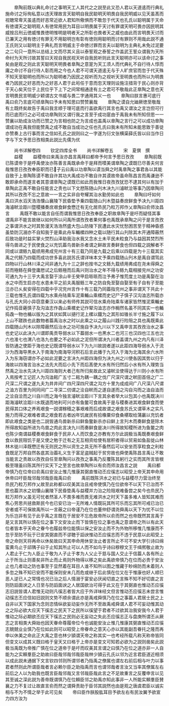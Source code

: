 <!-- { "loadSidebar": true } -->
　　臯陶前既以典礼命讨之事明天工人其代之之説至此又恐人君以天道逺而行典礼施命讨之际徇私意以违天理故言天聪明自我民聪明天明畏自我民明威以见天虽髙而视聴常卑天虽逺而好恶常近欲人君知所儆惧而不敢忽于代天也孔氏以聪明属于天命有徳谓天之聪明观人有徳常用民为耳目以明畏属于天讨有罪谓天明可畏亦因民明其威按吕刑云徳威惟畏徳明惟明是明者天之所彰也畏者天之威也由此而言明畏天讨而已兼天之用有徳讨有罪无不用聪明岂有彰有徳则用聪明而讨有罪则不用哉此説不通王氏则又以聪明主于典礼而言明威主于命徳讨罪而言夫以聪明为主典礼未免过泥要之二句只一意所以总结上文而尽其义且以泰誓观之泰誓之作盖武王誓众谓我为天所命纣为天所讨故其誓曰天视自我民视天听自我民听则此言天聪明亦可以该命讨之事矣由是观之则此言天聪明天明畏者臯陶之意寔为天工须人而代典礼不自行待人惇而庸之命讨不自行待人彰而用之今也人君不可谓天道逺无与于人旷庶官而忽于代天殊不知天至聪明也而所以为聪明者乃因民之视听而为之视听天至明畏也而所以为明畏者乃因民之好恶而为之好恶人君于此茍任于意而忽天理则设施注措背于民心则亦背于天心矣天位于上民位乎下上下之间常相通逹有土之君可不敬哉此正臯陶之意也天言明畏民言明威少颖谓古文书威与畏二字通用其义一也
　　臯陶曰朕言惠可底行禹曰俞乃言底可绩臯陶曰予未有知思曰赞赞襄哉
　　臯陶之谟自允廸厥徳至敬哉有土既终矣故告于禹曰我言顺于理可底而行盖欲禹行其言也禹又谓汝之言岂但可行而已底而行之必可成功臯陶则又谓行我之言至于成功寔由于禹我未有所知但思一一赞襄以助成汝功而已赞之为言相也防之为言成也盖禹以臯陶之言行之可以成功臯陶谓成功在禹我但能赞禹之成不敢自当成功之任也孔氏曰我未有所知未能思致于善徒亦赞奏上古行事而言之信如孔氏之説则曰之一字遂为衍文张横渠薛氏皆以曰当作日字与下文予思日孜相类此説比先儒为优











　　尚书详解卷四
　　钦定四库全书
　　尚书详解卷五
　　宋　夏僎　撰
　　益稷
　　益稷帝曰来禹汝亦昌言禹拜曰都帝予何言予思日孜孜
　　臯陶前既已陈谟帝于是呼禹使汝亦陈善言禹既承命于是拜而嗼美谓臯陶之谟既巳尽善夫何言哉惟思日孜孜奉臣职而已子云曰禹以功臯陶以谟当舜之时禹臯陶之事君各以其能自致于上臯陶陈谟不敢自许其功大禹成功不敢自许其谟故帝虽命陈昌言而禹谦逊不敢即承命而遂言者其意谓臯陶之谟既已如此而我惟日夜孜孜犹恐不逮其何以有加于臯陶此正禹不敢自任能言之责也以下文厯陈随山刋木决九川濬畎浍等事乃因臯陶问其所以孜孜不忘之意故一一言之实非自夸耀其治水勤劳如此也
　　臯陶曰吁如何禹曰洪水滔天浩浩懐山襄陵下民昏垫予乗四载随山刋木暨益奏庻鲜食予决九川距四海濬畎浍距川暨稷播奏庻艰食鲜食懋迁有无化居烝民乃粒万邦作乂臯陶曰俞师汝昌言
　　禹既不敢以能言自任而谓我惟思日孜孜奉臣之职故臯陶于是吁而疑怪其事谓禹非不能言故继以如何所以问禹所谓孜孜者果何事也禹既承臯陶之问于是言孜孜之事谓洪水之时其势漫天浩浩然盛大包山防陵下民遭此水灾忧愁困苦至于精神昏惑虽垫防沉溺亦不自知我于是乘此舟车輴樏四种之载以随行其山刋除其木开通障蔽然后致功是时益实掌火焚烈山泽助我治水我又念水土未平民未粒食乃与益因其焚烈所得鸟兽进之于民使食之以充饥葢鸟兽新杀者谓之鲜故言奏鲜食也但四载之説解者不同或以谓鲧九载绩用弗成兖州言十有三载乃同是九载之后乘以四载是为十三载其实禹之代鲧乃四载而成功世多喜此説苏氏谓详味本文予乘四载随山刋木是禹自谓驾此四物以行山林川泽之间非通九为十三之辞也按书之文鲧九载绩用弗成在尧未得舜之前而殛鲧在舜登庸厯试之后鲧殛而后禹兴则治水之年不得与鲧九载相接兖州之功安可通九为十三乎大禹言娶于涂山辛壬癸甲启哌哌而泣予弗子惟荒度土功是禹娶在治水之中而生启亦在水患未平之前夫禹服鲧三年之防自免至娶自娶至有子自有子至能泣亦已乆矣安得在四载中乎况兖州言作十有三载乃同葢指兖州之事非谓天下共此十三载也惟孔氏谓四载为水乘舟陆乘车泥乘輴山乘樏而史记尸子慎子汉沟洫志所载亦与孔氏大同小异窃意秦汉以来必有师传其説可信水乘舟陆乘车诸家皆然惟泥乘輴史记作捣音蕝慎子及沟洫志作毳山乘樏史记作辇沟洫志亦作梮然名虽不同其实一也輴捣毳一物也楯以版为之其状如箕以擿行泥上樏以鐡为之其形如锥长半寸施之履下以上山不蹉跌也此数物者葢禹治水之时以此乘之以之履山川践行险阻之具也禹既乘此四载随山刋木以除障蔽然后治水之功可施自予决九川以下又禹申言其孜孜治水之事也史记以此决九川谓即禹贡导弱水以下葢弱水一也黒水二也河三也汉四也江五也沇六也淮七也渭八也洛九也要之不必如此之泥但所谓决九川者盖谓九州之内凡有川泽皆防通之使距于海也史记既谓导弱水以下为九川故説者遂以此距四海导弱水入于流沙为西海导黒水入于南海为南海导河积石后言此播于九河入于海为北海其余六水所入为东海窃谓亦不必如此泥要之言决九州距四海但为决九州之川使各因其势以归于海故以四海言治水之法先大而后小先下而后髙使大水有所归然后小水有所入理势当然禹之治水先决九川距四海则大者己有所归矣故此又濬畎浍使得达于川则小水有所入焉按考工记匠人为沟洫耜广五寸二耜为耦一耦之伐广尺深尺谓之畎田首倍之广二尺深二尺谓之遂九夫为井井间广四尺深四尺谓之沟方十里为成成间广八尺深八尺谓之洫方百里为同同间广二寻深二仞谓之浍自畎而之遂自遂而之沟自沟而之洫自洫而之浍自浍而之川自川而之海今独言濬畎浍距川下言其余者举大以包其小也禹既决川距海濬畎浍距川水既退而地利可兴亦有鱼鳖可食故禹于是与稷奏进其艰食鲜食而使民得其口体之养焉艰食一説谓稼穑之事艰难而后成故谓之艰食苏氏又谓草木之实凡施力而得之艰难者谓之艰食若古者凶年饥嵗民有拾橡粟仰食桑椹取给蒲臝以充饥者即此艰食之类是也二説皆通鸟兽新杀曰鲜鱼鳖新杀亦曰鲜上言刋木而奏鲜食是除木所得故知益所进为鸟兽之肉此言决九川而奏鲜食是决川所得故知稷所进为鱼鳖之肉也陈少南谓益稷奏艰食鲜食于民非人人而饮食之亦教有方尔此説极当禹既奏艰食鲜食以救民阻饥于是又使之勉于迁有之无互相资给使有居积者得以贸易如鱼盐徙山林林木徙川泽既懋迁有无则民之所以资生之具无所不备然后可以安坐而享粒食之利粒食既足万邦自然各底其治葢礼义生于富足盗贼起于贫穷故也舜使禹陈昌言禹让不敢当能言之责故以孜孜自任至臯陶问以孜孜之事禹乃反覆陈其躬行之实而其所言皆根极至理虽曰陈其所行实天下之至言也故臯陶所以有俞而师汝昌言之説
　　禹曰都帝慎乃在位帝曰俞禹曰安汝止惟几惟康其弼直惟动丕应徯志以昭受上帝天其申命用休帝曰吁臣哉邻哉邻哉臣哉禹曰俞
　　禹前既陈洪水之初已与益稷尽力营治终至烝民乃粒万邦作乂故至此称都以叹美其治且戒帝使慎乃在位欲帝不以天下已治而不思也葢洪水之初懐山襄陵下民昏垫禹与益稷并力治之险阻艰难备尝之矣今也烝民乃粒万邦作乂虽无可忧者然圣人不畏多难而畏无难洪水之时天下虽多难人皆知其难而焦心劳思共拯救斯民今也已安已治一无所难人情既玩其所可乐而忘其所可戒已治已安者或不可保故禹所以一言蔽之曰帝谨乃在位也董仲舒谓尧舜禹以天下为忧不以位为乐岂非有见于此乎禹之言既在于居安不忘危故帝所以俞而然之也帝既然其言禹于是又言其所以慎在位之事下文安汝止而下皆慎在位之事也禹之意谓帝之所以有此天位者皆本乎天命之眷今也履兹帝位能慎以保之安汝止而不为外物所移惟几惟康而不忽乎至防不玩于已安其弼直而不谬聴于謟谀惟动丕应徯志而不违于民意以此昭受上帝之命则天将再命以休矣故曰天其申命用休安汝止者言所止不可不安大学引诗曰绵蛮黄鸟止于邱隅子曰于止知其所止可以人而不如鸟乎诗曰穆穆文王于缉熈敬止故为人君止于仁为人臣止于敬为人子止于孝为人父止于慈与国人交止于信葢人各有所止止于所当止则善矣非所止而止焉则外物得以移之矣此禹欲帝慎乃在位而必贵于安汝止也几者动之防也事至于显然着在耳目人谁不知所以图之惟藏于眇绵防而未着则人多忽之殊不知已安而不能保则安未几而危或继于后此慎在位又在于惟康也好人顺巳恶人逆已人之常情也况已治之后人情溺于宴安必厌闻切直之言殊不知不好切直之言则防謟面谀之人日至与防謟面谀之人居国欲治可得乎此又在于其弼直也惟动丕应徯志旧説皆谓人君惟无动则凡徯志者皆大应于外详味经文但言惟动丕应徯志未尝言惟动徯志丕应信如旧説则文势不顺余谓此亦是禹戒舜慎乃在位之事葢人君居士民之上自非以天下国家为念则恣情纵欲妄动妄作无所不至故禹戒舜谓人君不可妄动惟其动之之际必欲大应天下徯志之民天下之民所以徯望于君者不过欲其治我安我今人君于惟动之际必期欲丕应天下徯志之民则必无妄动之失此丕应徯志正与盘庚所谓丕从厥志之言相类大舜始也因天眷命尊履帝位今也诚能安汝止惟几惟康其弼直惟动丕应徯志兢兢业业慎乃在位如此则可以昭受上帝眷命之意天心亦以其能副吾眷托之隆而再申以休美之命此正大禹之意也林少頴谓天帝之称其实一也考经所载凡称天称帝皆同但变文以成其义既曰格于皇天又曰格于上帝亦是变文可知若必欲为之説则凿矣此説极当禹既为帝推广慎在位之道帝于是吁而叹美其言谓之曰慎乃在位之道亦非一人自能为之实頼羣臣之助故曰臣哉邻哉邻哉臣哉林少頴云孔氏以邻为近言君臣道近相须以成此説未通据下文言钦四邻则所谓邻者乃指禹之僚属也谓左右前后相与叶力以事君者然则此所谓臣哉者言必赖尔臣之助指禹而言也谓邻哉者言汝又当率其僚属左右前后之人以为助我也既言臣哉邻哉又言邻哉臣哉此言之不足故重言之反覆申言以见其至诚之深此説为善帝既谓慎乃在位頼臣邻之助禹亦知此事非一人所能实頼羣臣賛襄之力不复过让故直言俞而然之谓舜责助于臣邻其説然也由是观之唐虞君臣以诚实相与不为不情之举于此可见矣
　　帝曰臣作朕股肱耳目予欲左右有民汝翼予欲宣力四方汝为

